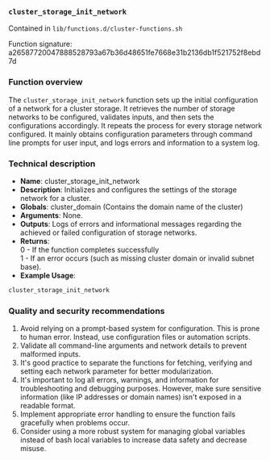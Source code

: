 ### `cluster_storage_init_network`

Contained in `lib/functions.d/cluster-functions.sh`

Function signature: a26587720047888528793a67b36d48651fe7668e31b2136db1f521752f8ebd7d

### Function overview

The `cluster_storage_init_network` function sets up the initial configuration of a network for a cluster storage. It retrieves the number of storage networks to be configured, validates inputs, and then sets the configurations accordingly. It repeats the process for every storage network configured. It mainly obtains configuration parameters through command line prompts for user input, and logs errors and information to a system log. 

### Technical description

- **Name**: cluster_storage_init_network
- **Description**: Initializes and configures the settings of the storage network for a cluster.
- **Globals**: cluster_domain (Contains the domain name of the cluster)
- **Arguments**: None.
- **Outputs**: Logs of errors and informational messages regarding the achieved or failed configuration of storage networks.
- **Returns**:   
    0 - If the function completes successfully   
    1 - If an error occurs (such as missing cluster domain or invalid subnet base).
- **Example Usage**: 
```bash
cluster_storage_init_network
```

### Quality and security recommendations

1. Avoid relying on a prompt-based system for configuration. This is prone to human error. Instead, use configuration files or automation scripts.
2. Validate all command-line arguments and network details to prevent malformed inputs.
3. It's good practice to separate the functions for fetching, verifying and setting each network parameter for better modularization.
4. It's important to log all errors, warnings, and information for troubleshooting and debugging purposes. However, make sure sensitive information (like IP addresses or domain names) isn't exposed in a readable format.
5. Implement appropriate error handling to ensure the function fails gracefully when problems occur.
6. Consider using a more robust system for managing global variables instead of bash local variables to increase data safety and decrease misuse.

